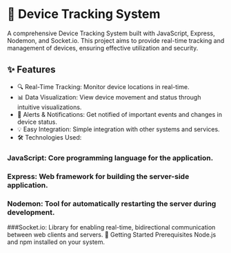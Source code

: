 # 📍 Device Tracking System
A comprehensive Device Tracking System built with JavaScript, Express, Nodemon, and Socket.io. This project aims to provide real-time tracking and management of devices, ensuring effective utilization and security.

## ✨ Features
- 🔍 Real-Time Tracking: Monitor device locations in real-time.
- 📊 Data Visualization: View device movement and status through intuitive visualizations.
- 🔔 Alerts & Notifications: Get notified of important events and changes in device status.
- 💡 Easy Integration: Simple integration with other systems and services.
- 🛠️ Technologies Used:
### JavaScript: Core programming language for the application.
### Express: Web framework for building the server-side application.
### Nodemon: Tool for automatically restarting the server during development.
###Socket.io: Library for enabling real-time, bidirectional communication between web clients and servers.
🚀 Getting Started
Prerequisites
Node.js and npm installed on your system.
